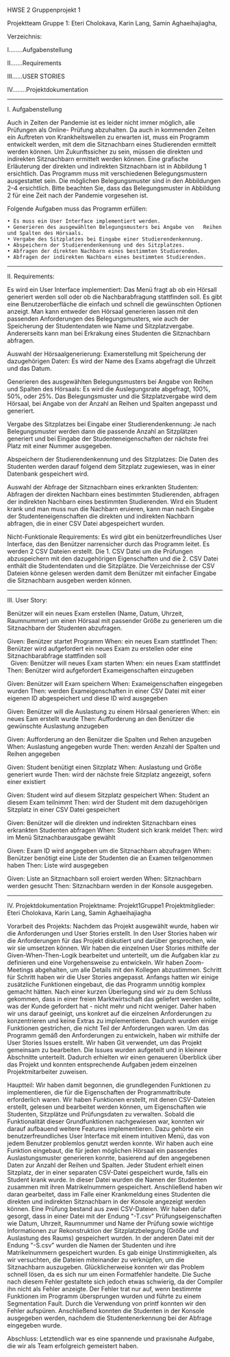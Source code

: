 HWSE 2
Gruppenprojekt 1    

Projektteam Gruppe 1:
Eteri Cholokava,
Karin Lang,
Samin Aghaeihajiagha,  

Verzeichnis:

I........Aufgabenstellung

II.......Requirements

III......USER STORIES

IV........Projektdokumentation

**************************************************************************************************************************************************************************************************************

I. Aufgabenstellung 

Auch in Zeiten der Pandemie ist es leider nicht immer möglich, alle Prüfungen als Online- 
Prüfung abzuhalten. Da auch in kommenden Zeiten ein Auftreten von Krankheitswellen zu erwarten 
ist, muss ein Programm entwickelt werden, mit dem die Sitznachbarn eines Studierenden 
ermittelt werden können. Um Zukunftssicher zu sein, müssen die direkten und indirekten 
Sitznachbarn ermittelt werden können. Eine grafische Erläuterung der direkten und indirekten 
Sitznachbarn ist in Abbildung 1 ersichtlich. Das Programm muss mit verschiedenen Belegungsmustern 
ausgestattet sein. Die möglichen Belegungsmuster sind in den Abbildungen 2–4 
ersichtlich. Bitte beachten Sie, dass das Belegungsmuster in Abbildung 2 für eine Zeit nach der 
Pandemie vorgesehen ist. 

Folgende Aufgaben muss das Programm erfüllen: 

    • Es muss ein User Interface implementiert werden. 
    • Generieren des ausgewählten Belegungsmusters bei Angabe von   Reihen und Spalten des Hörsaals. 
    • Vergabe des Sitzplatzes bei Eingabe einer Studierendenkennung. 
    • Abspeichern der Studierendenkennung und des Sitzplatzes. 
    • Abfragen der direkten Nachbarn eines bestimmten Studierenden. 
    • Abfragen der indirekten Nachbarn eines bestimmten Studierenden. 
    
**************************************************************************************************************************************************************************************************************

II. Requirements:

Es wird ein User Interface implementiert:
    Das Menü fragt ab ob ein Hörsall generiert werden soll oder ob die Nachbarabfragung stattfinden soll.
    Es gibt eine Benutzeroberfläche die einfach und schnell die gewünschten Optionen anzeigt. 
    Man kann entweder den Hörsaal generieren lassen mit den passenden Anforderungen des Belegungsmusters, wie auch 
    der Speicherung der Studentendaten wie Name und Sitzplatzvergabe. Andererseits kann man bei Erkrakung eines Studenten die Sitznachbarn abfragen.

Auswahl der Hörsaalgenerierung:
    Examerstellung mit Speicherung der dazugehörigen Daten:
    Es wird der Name des Exams abgefragt die Uhrzeit und das Datum.
    
Generieren des ausgewählten Belegungsmusters bei Angabe von Reihen und Spalten des Hörsaals: 
    Es wird die Auslegungsrate abgefragt, 100%, 50%, oder 25%.
    Das Belegungsmuster und die Sitzplatzvergabe wird dem Hörsaal, bei Angabe von der Anzahl an Reihen und Spalten angepasst und generiert.

Vergabe des Sitzplatzes bei Eingabe einer Studierendenkennung: 
   Je nach Belegungsmuster werden dann die passende Anzahl an Sitzplätzen generiert und bei Eingabe der Studenteneigenschaften der nächste frei Platz mit einer Nummer ausgegeben.

Abspeichern der Studierendenkennung und des Sitzplatzes: 
   Die Daten des Studenten werden darauf folgend dem Sitzplatz zugewiesen, was in einer Datenbank gespeichert wird.

Auswahl der Abfrage der Sitznachbarn eines erkrankten Studenten:
   Abfragen der direkten Nachbarn eines bestimmten Studierenden, abfragen der indirekten Nachbarn eines bestimmten Studierenden. 
   Wird ein Student krank und man muss nun die Nachbarn eruieren, kann man nach Eingabe der Studenteneigenschaften die direkten und indirekten Nachbarn abfragen, 
   die in einer CSV Datei abgespeichert wurden.

Nicht-Funktionale Requirements:
    Es wird gibt ein benützerfreundliches User Interface, das den Benützer narrensicher durch das Programm leitet.
    Es werden 2 CSV Dateien erstellt. Die 1. CSV Datei um die Prüfungen abzuspeichern mit den dazugehörigen Eigenschaften und die 2. CSV        Datei enthält die Studentendaten und die Sitzplätze.
    Die Verzeichnisse der CSV Dateien könne gelesen werden damit dem Benützer mit einfacher Eingabe die Sitznachbarn ausgeben werden können.

**************************************************************************************************************************************************************************************************************

III. User Story:

Benützer will ein neues Exam erstellen (Name, Datum, Uhrzeit, Raumnummer) um einen Hörsaal mit passender Größe zu generieren um die Sitznachbarn der Studenten abzufragen.


Given: Benützer startet Programm
When:  ein neues Exam stattfindet
Then:  Benützer wird aufgefordert ein neues Exam zu erstellen oder eine Sitznachbarabfrage stattfinden soll
<br>
&nbsp;
Given: Benützer will neues Exam starten
When:  ein neues Exam stattfindet
Then:  Benützer wird aufgefordert Exameigenschaften einzugeben

Given: Benützer will Exam speichern
When:  Exameigenschaften eingegeben wurden
Then:  werden Exameigenschaften in einer CSV Datei mit einer eigenen ID abgespeichert und diese ID wird ausgegeben


Given: Benützer will die Auslastung zu einem Hörsaal generieren
When:  ein neues Eam erstellt wurde
Then:  Aufforderung an den Benützer die gewünschte Auslastung anzugeben

Given: Aufforderung an den Benützer die Spalten und Rehen anzugeben
When:  Auslastung angegeben wurde
Then:  werden Anzahl der Spalten und Reihen angegeben

Given: Student benütigt einen Sitzplatz
When:  Auslastung und Größe generiert wurde
Then:  wird der nächste freie Sitzplatz angezeigt, sofern einer existiert

Given: Student wird auf diesem Sitzplatz gespeichert
When:  Student an diesem Exam teilnimmt
Then:  wird der Student mit dem dazugehörigen Sitzplatz in einer CSV Datei gespeichert

Given: Benützer will die direkten und indirekten Sitznachbarn eines erkrankten Studenten abfragen
When:  Student sich krank meldet
Then:  wird im Menü Sitznachbarausgabe gewählt

Given: Exam ID wird angegeben um die Sitznachbarn abzufragen
When:  Benützer benötigt eine Liste der Studenten die an Examen teilgenommen haben
Then:  Liste wird ausgegeben

Given: Liste an Sitznachbarn soll eroiert werden
When:  Sitznachbarn werden gesucht
Then:  Sitznachbarn werden in der Konsole ausgegeben.

**************************************************************************************************************************************************************************************************************

IV. Projektdokumentation
Projektname: Projekt1Gruppe1
Projektmitglieder: Eteri Cholokava, Karin Lang, Samin Aghaeihajiagha

Vorarbeit des Projekts:
Nachdem das Projekt ausgewählt wurde, haben wir die Anforderungen und User Stories erstellt. In den User Stories haben wir die Anforderungen für das Projekt diskutiert und darüber gesprochen, wie wir sie umsetzen können. Wir haben die einzelnen User Stories mithilfe der Given-When-Then-Logik bearbeitet und unterteilt, um die Aufgaben klar zu definieren und eine Vorgehensweise zu entwickeln.
Wir haben Zoom-Meetings abgehalten, um alle Details mit den Kollegen abzustimmen. Schritt für Schritt haben wir die User Stories angepasst. Anfangs hatten wir einige zusätzliche Funktionen eingebaut, die das Programm unnötig komplex gemacht hätten. Nach einer kurzen Überlegung sind wir zu dem Schluss gekommen, dass in einer freien Marktwirtschaft das geliefert werden sollte, was der Kunde gefordert hat - nicht mehr und nicht weniger. Daher haben wir uns darauf geeinigt, uns konkret auf die einzelnen Anforderungen zu konzentrieren und keine Extras zu implementieren. Dadurch wurden einige Funktionen gestrichen, die nicht Teil der Anforderungen waren.
Um das Programm gemäß den Anforderungen zu entwickeln, haben wir mithilfe der User Stories Issues erstellt. Wir haben Git verwendet, um das Projekt gemeinsam zu bearbeiten. Die Issues wurden aufgeteilt und in kleinere Abschnitte unterteilt. Dadurch erhielten wir einen genaueren Überblick über das Projekt und konnten entsprechende Aufgaben jedem einzelnen Projektmitarbeiter zuweisen.

Hauptteil:
Wir haben damit begonnen, die grundlegenden Funktionen zu implementieren, die für die Eigenschaften der Programmattribute erforderlich waren. Wir haben Funktionen erstellt, mit denen CSV-Dateien erstellt, gelesen und bearbeitet werden können, um Eigenschaften wie Studenten, Sitzplätze und Prüfungsdaten zu verwalten. Sobald die Funktionalität dieser Grundfunktionen nachgewiesen war, konnten wir darauf aufbauend weitere Features implementieren. Dazu gehörte ein benutzerfreundliches User Interface mit einem intuitiven Menü, das von jedem Benutzer problemlos genutzt werden konnte. Wir haben auch eine Funktion eingebaut, die für jeden möglichen Hörsaal ein passendes Auslastungsmuster generieren konnte, basierend auf den angegebenen Daten zur Anzahl der Reihen und Spalten. Jeder Student erhielt einen Sitzplatz, der in einer separaten CSV-Datei gespeichert wurde, falls ein Student krank wurde. In dieser Datei wurden die Namen der Studenten zusammen mit ihren Matrikelnummern gespeichert. Anschließend haben wir daran gearbeitet, dass im Falle einer Krankmeldung eines Studenten die direkten und indirekten Sitznachbarn in der Konsole angezeigt werden können. Eine Prüfung bestand aus zwei CSV-Dateien. Wir haben dafür gesorgt, dass in einer Datei mit der Endung "-T.csv" Prüfungseigenschaften wie Datum, Uhrzeit, Raumnummer und Name der Prüfung sowie wichtige Informationen zur Rekonstruktion der Sitzplatzbelegung (Größe und Auslastung des Raums) gespeichert wurden. In der anderen Datei mit der Endung "-S.csv" wurden die Namen der Studenten und ihre Matrikelnummern gespeichert wurden. Es gab einige Unstimmigkeiten, als wir versuchten, die Dateien miteinander zu verknüpfen, um die Sitznachbarn auszugeben. Glücklicherweise konnten wir das Problem schnell lösen, da es sich nur um einen Formatfehler handelte. Die Suche nach diesem Fehler gestaltete sich jedoch etwas schwierig, da der Compiler ihn nicht als Fehler anzeigte. Der Fehler trat nur auf, wenn bestimmte Funktionen im Programm übersprungen wurden und führte zu einem Segmentation Fault. Durch die Verwendung von printf konnten wir den Fehler aufspüren. Anschließend konnten die Studenten in der Konsole ausgegeben werden, nachdem die Studentenerkennung bei der Abfrage eingegeben wurde.

Abschluss:
Letztendlich war es eine spannende und praxisnahe Aufgabe, die wir als Team erfolgreich gemeistert haben.


